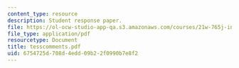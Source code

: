 ```yaml
---
content_type: resource
description: Student response paper.
file: https://ol-ocw-studio-app-qa.s3.amazonaws.com/courses/21w-765j-interactive-and-non-linear-narrative-theory-and-practice-spring-2004/6754725d708d4edd09b22f0990b7e8f2_tesscomments.pdf
file_type: application/pdf
resourcetype: Document
title: tesscomments.pdf
uid: 6754725d-708d-4edd-09b2-2f0990b7e8f2
---
```

